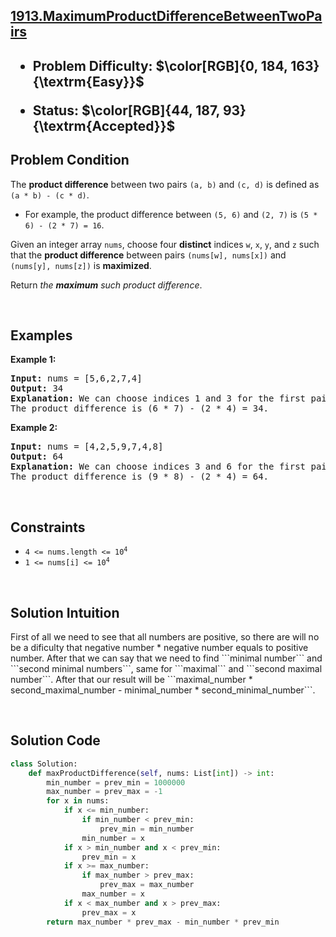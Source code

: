 <!-- <style>

.hard{
    color: rgb(255 55 95)
}

.medium{
    color: rgb(255 192 30)
}

.easy{
    color: rgb(0 184 163)
}

.accepted{
    color: rgb(44 187 93)
}

.error{
    color:rgb(239 71 67)
}

</style> -->

<h2><a href="https://leetcode.com/problems/maximum-product-difference-between-two-pairs">1913.MaximumProductDifferenceBetweenTwoPairs</a><h2>

<ul>
<li><p>Problem Difficulty: $\color[RGB]{0, 184, 163}{\textrm{Easy}}$</p></li>
<li><p>Status: $\color[RGB]{44, 187, 93}{\textrm{Accepted}}$</strong></p>
</ul>

<h2>Problem Condition</h2>
<p>The <strong>product difference</strong> between two pairs <code>(a, b)</code> and <code>(c, d)</code> is defined as <code>(a * b) - (c * d)</code>.</p>

<ul>
	<li>For example, the product difference between <code>(5, 6)</code> and <code>(2, 7)</code> is <code>(5 * 6) - (2 * 7) = 16</code>.</li>
</ul>

<p>Given an integer array <code>nums</code>, choose four <strong>distinct</strong> indices <code>w</code>, <code>x</code>, <code>y</code>, and <code>z</code> such that the <strong>product difference</strong> between pairs <code>(nums[w], nums[x])</code> and <code>(nums[y], nums[z])</code> is <strong>maximized</strong>.</p>

<p>Return <em>the <strong>maximum</strong> such product difference</em>.</p>

<p>&nbsp;</p>
<h2>Examples</h2>
<p><strong class="example">Example 1:</strong></p>

<pre><strong>Input:</strong> nums = [5,6,2,7,4]
<strong>Output:</strong> 34
<strong>Explanation:</strong> We can choose indices 1 and 3 for the first pair (6, 7) and indices 2 and 4 for the second pair (2, 4).
The product difference is (6 * 7) - (2 * 4) = 34.
</pre>

<p><strong class="example">Example 2:</strong></p>

<pre><strong>Input:</strong> nums = [4,2,5,9,7,4,8]
<strong>Output:</strong> 64
<strong>Explanation:</strong> We can choose indices 3 and 6 for the first pair (9, 8) and indices 1 and 5 for the second pair (2, 4).
The product difference is (9 * 8) - (2 * 4) = 64.
</pre>

<p>&nbsp;</p>

<h2>Constraints</h2>

<ul>
	<li><code>4 &lt;= nums.length &lt;= 10<sup>4</sup></code></li>
	<li><code>1 &lt;= nums[i] &lt;= 10<sup>4</sup></code></li>
</ul>
<p>&nbsp;</p>

<h2>Solution Intuition</h2>
First of all we need to see that all numbers are positive, so there are will no be a dificulty that negative number * negative number equals to positive number.
After that we can say that we need to find ```minimal number``` and ```second minimal numbers```,
same for ```maximal``` and ```second maximal number```. After that our result will be ```maximal_number * second_maximal_number - minimal_number * second_minimal_number```.


<p>&nbsp;</p>
<h2>Solution Code</h2>

```python
class Solution:
    def maxProductDifference(self, nums: List[int]) -> int:
        min_number = prev_min = 1000000 
        max_number = prev_max = -1
        for x in nums:
            if x <= min_number:
                if min_number < prev_min:
                    prev_min = min_number
                min_number = x
            if x > min_number and x < prev_min:
                prev_min = x
            if x >= max_number:
                if max_number > prev_max:
                    prev_max = max_number
                max_number = x
            if x < max_number and x > prev_max:
                prev_max = x
        return max_number * prev_max - min_number * prev_min
```

